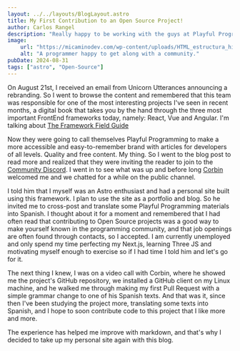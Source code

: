 ```yaml
---
layout: ../../layouts/BlogLayout.astro
title: My First Contribution to an Open Source Project!
author: Carlos Rangel
description: "Really happy to be working with the guys at Playful Programming!"
image:
    url: "https://micaminodev.com/wp-content/uploads/HTML_estructura_hipertexto.jpg"
    alt: "A programmer happy to get along with a community."
pubDate: 2024-08-31
tags: ["astro", "Open-Source"]
---
```

On August 21st, I received an email from Unicorn Utterances announcing a rebranding. So I went to browse the content and remembered that this team was responsible for one of the most interesting projects I've seen in recent months, a digital book that takes you by the hand through the three most important FrontEnd frameworks today, namely: React, Vue and Angular. I'm talking about [The Framework Field Guide](https://playfulprogramming.com/collections/framework-field-guide)

Now they were going to call themselves Playful Programming to make a more accessible and easy-to-remember brand with articles for developers of all levels. Quality and free content. My thing. So I went to the blog post to read more and realized that they were inviting the reader to join to the [Community Discord](https://discord.com/invite/FMcvc6T). I went in to see what was up and before long [Corbin](https://playfulprogramming.com/people/crutchcorn) welcomed me and we chatted for a while on the public channel.

I told him that I myself was an Astro enthusiast and had a personal site built using this framework. I plan to use the site as a portfolio and blog. So he invited me to cross-post and translate some Playful Programming materials into Spanish. I thought about it for a moment and remembered that I had often read that contributing to Open Source projects was a good way to make yourself known in the programming community, and that job openings are often found through contacts, so I accepted. I am currently unemployed and only spend my time perfecting my Next.js, learning Three JS and motivating myself enough to exercise so if I had time I told him and let's go for it.

The next thing I knew, I was on a video call with Corbin, where he showed me the project's GitHub repository, we installed a GitHub client on my Linux machine, and he walked me through making my first Pull Request with a simple grammar change to one of his Spanish texts. And that was it, since then I've been studying the project more, translating some texts into Spanish, and I hope to soon contribute code to this project that I like more and more.

The experience has helped me improve with markdown, and that's why I decided to take up my personal site again with this blog.